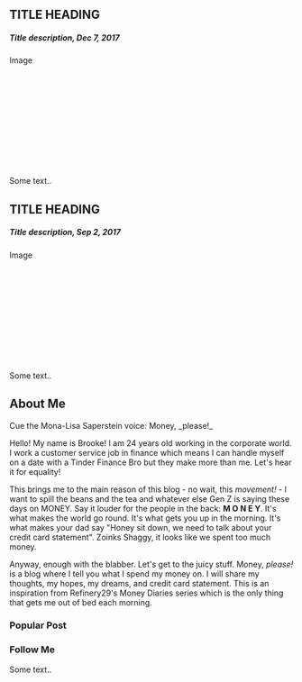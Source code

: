 
<div class="row">
  <div class="leftcolumn">
    <div class="card">
      <h2>TITLE HEADING</h2>
      <h5>Title description, Dec 7, 2017</h5>
      <div class="fakeimg" style="height:200px;">Image</div>
      <p>Some text..</p>
    </div>
    <div class="card">
      <h2>TITLE HEADING</h2>
      <h5>Title description, Sep 2, 2017</h5>
      <div class="fakeimg" style="height:200px;">Image</div>
      <p>Some text..</p>
    </div>
  </div>
  <div class="rightcolumn">
    <div class="card">
      <h2>About Me</h2>
      <p>Cue the Mona-Lisa Saperstein voice: Money, _please!_

Hello! My name is Brooke! I am 24 years old working in the corporate world. I work a customer service job in finance which means I can handle myself on a date with a Tinder Finance Bro but they make more than me. Let's hear it for equality!

This brings me to the main reason of this blog - no wait, this *movement!* - I want to spill the beans and the tea and whatever else Gen Z is saying these days on MONEY. Say it louder for the people in the back: **M O N E Y**. It's what makes the world go round. It's what gets you up in the morning. It's what makes your dad say "Honey sit down, we need to talk about your credit card statement". Zoinks Shaggy, it looks like we spent too much money.

Anyway, enough with the blabber. Let's get to the juicy stuff. Money, _please!_ is a blog where I tell you what I spend my money on. I will share my thoughts, my hopes, my dreams, and credit card statement. This is an inspiration from Refinery29's Money Diaries series which is the only thing that gets me out of bed each morning.</p>
    </div>
    <div class="card">
      <h3>Popular Post</h3>
    </div>
    <div class="card">
      <h3>Follow Me</h3>
      <p>Some text..</p>
    </div>
  </div>

